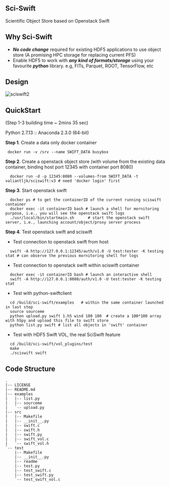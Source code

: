 ## Sci-Swift
Scientific Object Store based on Openstack Swift

## Why Sci-Swift

* **_No code change_** required for existing HDF5 applications to use object store (A promising HPC storage for replacing current PFS) 
* Enable HDF5 to work with **_any kind of formats/storage_** using your favourite **_python_** library.
  e.g, FITs, Parquet, ROOT, TensorFlow, etc

## Design

![sciswift2](https://user-images.githubusercontent.com/1396867/33396383-2f32fdd0-d4fd-11e7-9038-a87dcc501d2d.png)

## QuickStart 
(Step 1-3 building time ~ 2mins 35 sec)

Python 2.7.13 :: Anaconda 2.3.0 (64-bit)

**Step 1**. Create a data only docker container
 ```
  docker run -v /srv --name SWIFT_DATA busybox
```
**Step 2**. Create a openstack object store (with volume from the existing data container, binding host port 12345 with container port 8080)
```
  docker run -d -p 12345:8080 --volumes-from SWIFT_DATA -t valiantljk/sciswift:v3 # need 'docker login' first
```

**Step 3**. Start openstack swift
```
  docker ps # to get the containerID of the current running sciswift container 
  docker exec -it containerID bash # launch a shell for mornitoring purpose, i.e., you will see the openstack swift logs
  ./usr/local/bin/startmain.sh      # start the openstack swift server, i.e., launching account/object/proxy server process 
```
**Step 4**. Test openstack swift and sciswift

   * Test connection to openstack swift from host
```
  swift -A http://127.0.0.1:12345/auth/v1.0 -U test:tester -K testing stat # can observe the previous mornitoring shell for logs
```
   * Test connection to openstack swift within sciswift container 
```
  docker exec -it containerID bash # launch an interactive shell 
  swift -A http://127.0.0.1:8080/auth/v1.0 -U test:tester -K testing stat 
```
   * Test with python-swiftclient
```
  cd /build/sci-swift/examples   # within the same container launched in last step
  source sourceme
  python upload.py swift 1.h5 wind 100 100  # create a 100*100 array with h5py and upload this file to swift store
  python list.py swift # list all objects in 'swift' container
```
   * Test with HDF5 Swift VOL, the real SciSwift feature 
```
  cd /build/sci-swift/vol_plugins/test
  make
  ./sciswift swift
```


## Code Structure
```
.
|-- LICENSE
|-- README.md
|-- examples
|   |-- list.py
|   |-- sourceme
|   `-- upload.py
|-- src
|   |-- Makefile
|   |-- __init__.py
|   |-- swift.c
|   |-- swift.h
|   |-- swift.py
|   |-- swift_vol.c
|   `-- swift_vol.h
`-- test
    |-- Makefile
    |-- __init__.py
    |-- readme
    |-- test.py
    |-- test_swift.c
    |-- test_swift.py
    `-- test_swift_vol.c
```
